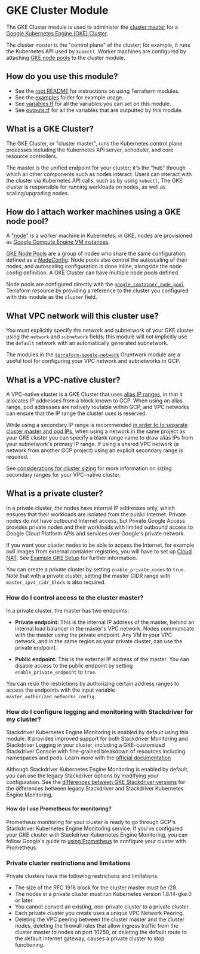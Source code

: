 # GKE Cluster Module

The GKE Cluster module is used to administer the [cluster master](https://cloud.google.com/kubernetes-engine/docs/concepts/cluster-architecture)
for a [Google Kubernetes Engine (GKE) Cluster](https://cloud.google.com/kubernetes-engine/docs/how-to/cluster-admin-overview).

The cluster master is the "control plane" of the cluster; for example, it runs
the Kubernetes API used by `kubectl`. Worker machines are configured by
attaching [GKE node pools](https://cloud.google.com/kubernetes-engine/docs/concepts/node-pools)
to the cluster module.

## How do you use this module?

* See the [root README](https://github.com/gruntwork-io/terraform-google-gke/blob/master/README.md) for instructions on
using Terraform modules.
* See the [examples](https://github.com/gruntwork-io/terraform-google-gke/tree/master/examples) folder for example usage.
* See [variables.tf](https://github.com/gruntwork-io/terraform-google-gke/blob/master/modules/gke-cluster/variables.tf) for all the
variables you can set on this module.
* See [outputs.tf](https://github.com/gruntwork-io/terraform-google-gke/blob/master/modules/gke-cluster/outputs.tf) for all the variables
that are outputted by this module.

## What is a GKE Cluster?

The GKE Cluster, or "cluster master", runs the Kubernetes control plane
processes including the Kubernetes API server, scheduler, and core resource
controllers.

The master is the unified endpoint for your cluster; it's the "hub" through
which all other components such as nodes interact. Users can interact with the
cluster via Kubernetes API calls, such as by using `kubectl`. The GKE cluster
is responsible for running workloads on nodes, as well as scaling/upgrading
nodes.

## How do I attach worker machines using a GKE node pool?

A "[node](https://kubernetes.io/docs/concepts/architecture/nodes/)" is
a worker machine in Kubernetes; in GKE, nodes are provisioned as
[Google Compute Engine VM instances](https://cloud.google.com/compute/docs/instances/).

[GKE Node Pools](https://cloud.google.com/kubernetes-engine/docs/concepts/node-pools)
are a group of nodes who share the same configuration, defined as a [NodeConfig](https://cloud.google.com/kubernetes-engine/docs/reference/rest/v1/NodeConfig).
Node pools also control the autoscaling of their nodes, and autoscaling
configuration is done inline, alongside the node config definition. A GKE
Cluster can have multiple node pools defined.

Node pools are configured directly with the
[`google_container_node_pool`](https://www.terraform.io/docs/providers/google/r/container_node_pool.html)
Terraform resource by providing a reference to the cluster you configured with
this module as the `cluster` field.

## What VPC network will this cluster use?

You must explicitly specify the network and subnetwork of your GKE cluster using
the `network` and `subnetwork` fields; this module will not implicitly use the
`default` network with an automatically generated subnetwork.

The modules in the [`terraform-google-network`](https://github.com/gruntwork-io/terraform-google-network)
Gruntwork module are a useful tool for configuring your VPC network and 
subnetworks in GCP.

## What is a VPC-native cluster?

A VPC-native cluster is a GKE Cluster that uses [alias IP ranges](https://cloud.google.com/vpc/docs/alias-ip), in that
it allocates IP addresses from a block known to GCP. When using an alias range, pod addresses are natively routable
within GCP, and VPC networks can ensure that the IP range the cluster uses is reserved.

While using a secondary IP range is recommended [in order to to separate cluster master and pod IPs](https://github.com/gruntwork-io/terraform-google-network/tree/master/modules/vpc-network#how-is-a-secondary-range-connected-to-an-alias-ip-range),
when using a network in the same project as your GKE cluster you can specify a blank range name to draw alias IPs from your subnetwork's primary IP range. If
using a shared VPC network (a network from another GCP project) using an explicit secondary range is required.

See [considerations for cluster sizing](https://cloud.google.com/kubernetes-engine/docs/how-to/alias-ips#cluster_sizing)
for more information on sizing secondary ranges for your VPC-native cluster.

## What is a private cluster?

In a private cluster, the nodes have internal IP addresses only, which ensures that their workloads are isolated from the public Internet. 
Private nodes do not have outbound Internet access, but Private Google Access provides private nodes and their workloads with 
limited outbound access to Google Cloud Platform APIs and services over Google's private network.

If you want your cluster nodes to be able to access the Internet, for example pull images from external container registries,
you will have to set up [Cloud NAT](https://cloud.google.com/nat/docs/overview). 
See [Example GKE Setup](https://cloud.google.com/nat/docs/gke-example) for further information.

You can create a private cluster by setting `enable_private_nodes` to `true`. Note that with a private cluster, setting
the master CIDR range with `master_ipv4_cidr_block` is also required.

### How do I control access to the cluster master?

In a private cluster, the master has two endpoints:

* **Private endpoint:** This is the internal IP address of the master, behind an internal load balancer in the master's 
VPC network. Nodes communicate with the master using the private endpoint. Any VM in your VPC network, and in the same 
region as your private cluster, can use the private endpoint.

* **Public endpoint:** This is the external IP address of the master. You can disable access to the public endpoint by setting
`enable_private_endpoint` to `true`.

You can relax the restrictions by authorizing certain address ranges to access the endpoints with the input variable
`master_authorized_networks_config`.

### How do I configure logging and monitoring with Stackdriver for my cluster?

Stackdriver Kubernetes Engine Monitoring is enabled by default using this module. It provides improved support for both
Stackdriver Monitoring and Stackdriver Logging in your cluster, including a GKE-customized Stackdriver Console with
fine-grained breakdown of resources including namespaces and pods. Learn more with the [official documentation](https://cloud.google.com/monitoring/kubernetes-engine/#about-skm)

Although Stackdriver Kubernetes Engine Monitoring is enabled by default, you can use the legacy Stackdriver options by
modifying your configuration. See the [differences between GKE Stackdriver versions](https://cloud.google.com/monitoring/kubernetes-engine/#version)
for the differences between legacy Stackdriver and Stackdriver Kubernetes Engine Monitoring.

#### How do I use Prometheus for monitoring?

Prometheus monitoring for your cluster is ready to go through GCP's Stackdriver Kubernetes Engine Monitoring service. If
you've configured your GKE cluster with Stackdriver Kubernetes Engine Monitoring, you can follow Google's guide to
[using Prometheus](https://cloud.google.com/monitoring/kubernetes-engine/prometheus) to configure your cluster with
Prometheus.
 
### Private cluster restrictions and limitations

Private clusters have the following restrictions and limitations:

* The size of the RFC 1918 block for the cluster master must be /28.
* The nodes in a private cluster must run Kubernetes version 1.8.14-gke.0 or later.
* You cannot convert an existing, non-private cluster to a private cluster.
* Each private cluster you create uses a unique VPC Network Peering.
* Deleting the VPC peering between the cluster master and the cluster nodes, deleting the firewall rules that allow 
ingress traffic from the cluster master to nodes on port 10250, or deleting the default route to the default 
Internet gateway, causes a private cluster to stop functioning.
